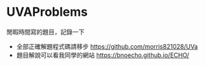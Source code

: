 # UVAProblems
閒暇時間寫的題目，記錄一下

 - 全部正確解題程式碼請移步 https://github.com/morris821028/UVa 
 - 題目解說可以看我同學的網站 https://bnoecho.github.io/ECHO/
